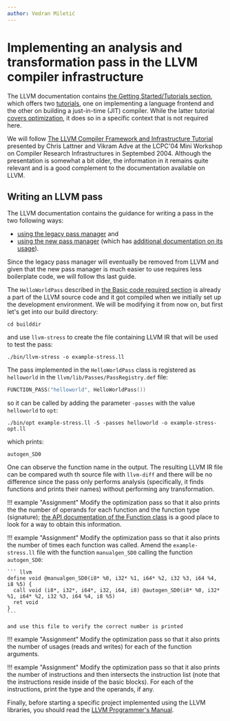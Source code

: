 ```yaml
---
author: Vedran Miletić
---
```


# Implementing an analysis and transformation pass in the LLVM compiler infrastructure

The LLVM documentation contains [the Getting Started/Tutorials section](https://llvm.org/docs/GettingStartedTutorials.html), which offers two [tutorials](https://llvm.org/docs/tutorial/index.html), one on implementing a language frontend and the other on building a just-in-time (JIT) compiler. While the latter tutorial [covers optimization](https://llvm.org/docs/tutorial/BuildingAJIT2.html), it does so in a specific context that is not required here.

We will follow [The LLVM Compiler Framework and Infrastructure Tutorial](https://llvm.org/pubs/2004-09-22-LCPCLLVMTutorial.html) presented by Chris Lattner and Vikram Adve at the LCPC'04 Mini Workshop on Compiler Research Infrastructures in Septembed 2004. Although the presentation is somewhat a bit older, the information in it remains quite relevant and is a good complement to the documentation available on LLVM.

## Writing an LLVM pass

The LLVM documentation contains the guidance for writing a pass in the two following ways:

- [using the legacy pass manager](https://llvm.org/docs/WritingAnLLVMPass.html) and
- [using the new pass manager](https://llvm.org/docs/NewPassManager.html) (which has [additional documentation on its usage](https://llvm.org/docs/NewPassManager.html)).

Since the legacy pass manager will eventually be removed from LLVM and given that the new pass manager is much easier to use requires less boilerplate code, we will follow ths last guide.

The `HelloWorldPass` described in [the Basic code required section](https://llvm.org/docs/WritingAnLLVMNewPMPass.html#basic-code-required) is already a part of the LLVM source code and it got compiled when we initially set up the development environment. We will be modifying it from now on, but first let's get into our build directory:

``` shell
cd builddir
```

and use `llvm-stress` to create the file containing LLVM IR that will be used to test the pass:

``` shell
./bin/llvm-stress -o example-stress.ll
```

The pass implemented in the `HelloWorldPass` class is registered as `helloworld` in the `llvm/lib/Passes/PassRegistry.def` file:

``` c++
FUNCTION_PASS("helloworld", HelloWorldPass())
```

so it can be called by adding the parameter `-passes` with the value `helloworld` to `opt`:

``` shell
./bin/opt example-stress.ll -S -passes helloworld -o example-stress-opt.ll
```

which prints:

``` shell-session
autogen_SD0
```

One can observe the function name in the output. The resulting LLVM IR file can be compared wuth th source file with `llvm-diff` and there will be no difference since the pass only performs analysis (specifically, it finds functions and prints their names) without performing any transformation.

!!! example "Assignment"
    Modify the optimization pass so that it also prints the the number of operands for each function and the function type (signature); [the API documentation of the Function class](https://llvm.org/doxygen/classllvm_1_1Function.html) is a good place to look for a way to obtain this information.

!!! example "Assignment"
    Modify the optimization pass so that it also prints the number of times each function was called. Amend the `example-stress.ll` file with the function `manualgen_SD0` calling the function `autogen_SD0`:

    ``` llvm
    define void @manualgen_SD0(i8* %0, i32* %1, i64* %2, i32 %3, i64 %4, i8 %5) {
      call void (i8*, i32*, i64*, i32, i64, i8) @autogen_SD0(i8* %0, i32* %1, i64* %2, i32 %3, i64 %4, i8 %5)
      ret void
    }
    ```

    and use this file to verify the correct number is printed

!!! example "Assignment"
    Modify the optimization pass so that it also prints the number of usages (reads and writes) for each of the function arguments.

!!! example "Assignment"
    Modify the optimization pass so that it also prints the number of instructions and then intersects  the instruction list (note that the instructions reside inside of the basic blocks). For each of the instructions, print the type and the operands, if any.

Finally, before starting a specific project implemented using the LLVM libraries, you should read the [LLVM Programmer's Manual](https://llvm.org/docs/ProgrammersManual.html).
